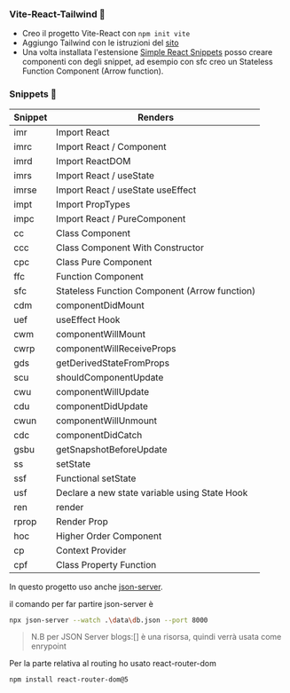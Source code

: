 ### Vite-React-Tailwind 🧁

- Creo il progetto Vite-React con `npm init vite`
- Aggiungo Tailwind con le istruzioni del [sito](https://tailwindcss.com/docs/guides/vite)
- Una volta installata l'estensione [Simple React Snippets](https://marketplace.visualstudio.com/items?itemName=burkeholland.simple-react-snippets) posso creare componenti con degli snippet, ad esempio con sfc creo un Stateless Function Component (Arrow function).


### Snippets 🥝
| Snippet | Renders |
| - | - |
|imr | Import React|
|imrc | Import React / Component |
| imrd | Import ReactDOM |
| imrs | Import React / useState |
| imrse | Import React / useState useEffect |
| impt | Import PropTypes |
| impc | Import React / PureComponent |
| cc | Class Component |
| ccc | Class Component With Constructor |
| cpc | Class Pure Component |
| ffc | Function Component |
| sfc | Stateless Function Component (Arrow function) |
| cdm | componentDidMount |
| uef | useEffect Hook |
| cwm | componentWillMount |
| cwrp | componentWillReceiveProps |
| gds | getDerivedStateFromProps |
| scu | shouldComponentUpdate |
| cwu | componentWillUpdate |
| cdu | componentDidUpdate |
| cwun | componentWillUnmount |
| cdc | componentDidCatch |
| gsbu | getSnapshotBeforeUpdate |
| ss | setState |
| ssf | Functional setState |
| usf | Declare a new state variable using State Hook |
| ren |	render |
|rprop | Render Prop |
| hoc |	Higher Order Component |
| cp | Context Provider |
| cpf |	Class Property Function |

In questo progetto uso anche [json-server](https://github.com/typicode/json-server).

il comando per far partire json-server è
```sh
npx json-server --watch .\data\db.json --port 8000
```
>N.B per JSON Server blogs:[] è una risorsa, quindi verrà usata come enrypoint

Per la parte relativa al routing ho usato react-router-dom
```
npm install react-router-dom@5
```